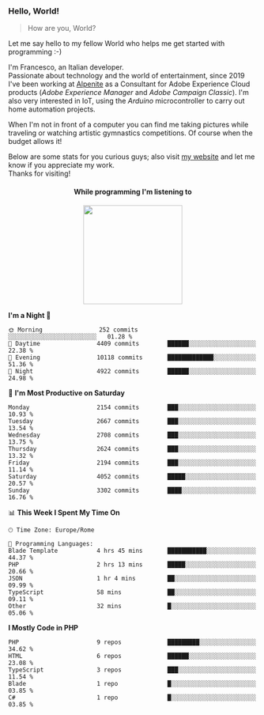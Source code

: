 ### Hello, World!

> How are you, World?

Let me say hello to my fellow World who helps me get started with programming :-)

I'm Francesco, an Italian developer.  
Passionate about technology and the world of entertainment, since 2019 I've been working at [Alpenite](https://www.alpenite.com) as a Consultant for Adobe Experience Cloud products (*Adobe Experience Manager* and *Adobe Campaign Classic*). I'm also very interested in IoT, using the *Arduino* microcontroller to carry out home automation projects.

When I'm not in front of a computer you can find me taking pictures while traveling or watching artistic gymnastics competitions. Of course when the budget allows it!

Below are some stats for you curious guys; also visit [my website](https://www.francescorega.eu) and let me know if you appreciate my work.  
Thanks for visiting!

<div align="center">
  <h4>While programming I'm listening to</h4>
  <a href="https://apps.francescorega.eu/now-playing/11147232609" target="_blank"><img src="https://apps.francescorega.eu/now-playing/11147232609" width="200"></a>
</div>

<!--START_SECTION:waka-->
**I'm a Night 🦉** 

```text
🌞 Morning                252 commits         ░░░░░░░░░░░░░░░░░░░░░░░░░   01.28 % 
🌆 Daytime                4409 commits        ██████░░░░░░░░░░░░░░░░░░░   22.38 % 
🌃 Evening                10118 commits       █████████████░░░░░░░░░░░░   51.36 % 
🌙 Night                  4922 commits        ██████░░░░░░░░░░░░░░░░░░░   24.98 % 
```
📅 **I'm Most Productive on Saturday** 

```text
Monday                   2154 commits        ███░░░░░░░░░░░░░░░░░░░░░░   10.93 % 
Tuesday                  2667 commits        ███░░░░░░░░░░░░░░░░░░░░░░   13.54 % 
Wednesday                2708 commits        ███░░░░░░░░░░░░░░░░░░░░░░   13.75 % 
Thursday                 2624 commits        ███░░░░░░░░░░░░░░░░░░░░░░   13.32 % 
Friday                   2194 commits        ███░░░░░░░░░░░░░░░░░░░░░░   11.14 % 
Saturday                 4052 commits        █████░░░░░░░░░░░░░░░░░░░░   20.57 % 
Sunday                   3302 commits        ████░░░░░░░░░░░░░░░░░░░░░   16.76 % 
```


📊 **This Week I Spent My Time On** 

```text
🕑︎ Time Zone: Europe/Rome

💬 Programming Languages: 
Blade Template           4 hrs 45 mins       ███████████░░░░░░░░░░░░░░   44.37 % 
PHP                      2 hrs 13 mins       █████░░░░░░░░░░░░░░░░░░░░   20.66 % 
JSON                     1 hr 4 mins         ██░░░░░░░░░░░░░░░░░░░░░░░   09.99 % 
TypeScript               58 mins             ██░░░░░░░░░░░░░░░░░░░░░░░   09.11 % 
Other                    32 mins             █░░░░░░░░░░░░░░░░░░░░░░░░   05.06 % 
```

**I Mostly Code in PHP** 

```text
PHP                      9 repos             █████████░░░░░░░░░░░░░░░░   34.62 % 
HTML                     6 repos             ██████░░░░░░░░░░░░░░░░░░░   23.08 % 
TypeScript               3 repos             ███░░░░░░░░░░░░░░░░░░░░░░   11.54 % 
Blade                    1 repo              █░░░░░░░░░░░░░░░░░░░░░░░░   03.85 % 
C#                       1 repo              █░░░░░░░░░░░░░░░░░░░░░░░░   03.85 % 
```




<!--END_SECTION:waka-->
